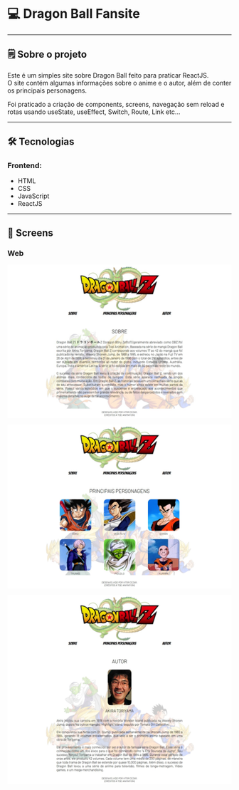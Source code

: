 

# 💻 Dragon Ball Fansite

---

## 🗒️ Sobre o projeto

Este é um simples site sobre Dragon Ball feito para praticar ReactJS.<br/>
O site contém algumas informações sobre o anime e o autor, além de conter os principais personagens. 

Foi praticado a criação de components, screens, navegação sem reload e rotas usando useState, useEffect, Switch, Route, Link etc...

---

## 🛠 Tecnologias

### Frontend:

-   HTML
-   CSS
-   JavaScript
-   ReactJS

---

## 🎨 Screens

### Web

<p align="center" style="display: flex; align-items: flex-start; justify-content: center;">
  <img alt="pagina sobre" src="./src/assets/readme/about-screen.jpeg" width="800px">
</p>

<p align="center" style="display: flex; align-items: flex-start; justify-content: center;">
  <img alt="pagina personagens" src="./src/assets/readme/characters-screen.jpeg" width="800px">
</p>

<p align="center" style="display: flex; align-items: flex-start; justify-content: center;">
  <img alt="pagina autor" src="./src/assets/readme/author_screen.jpeg" width="800px">
</p>
